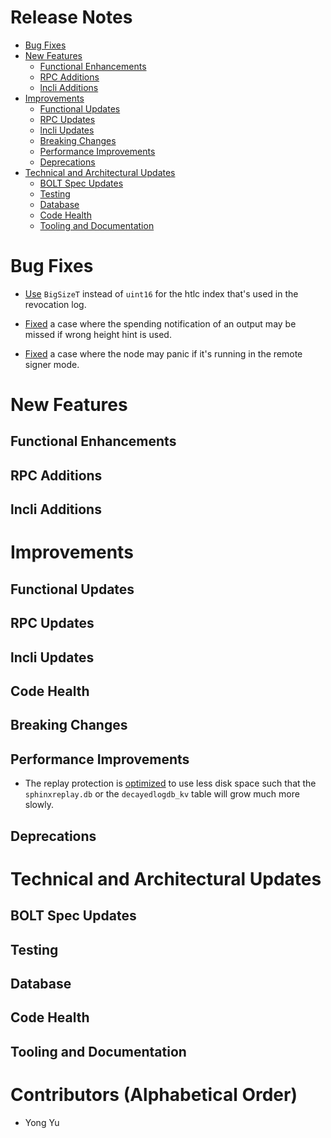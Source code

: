 # Release Notes
- [Bug Fixes](#bug-fixes)
- [New Features](#new-features)
    - [Functional Enhancements](#functional-enhancements)
    - [RPC Additions](#rpc-additions)
    - [lncli Additions](#lncli-additions)
- [Improvements](#improvements)
    - [Functional Updates](#functional-updates)
    - [RPC Updates](#rpc-updates)
    - [lncli Updates](#lncli-updates)
    - [Breaking Changes](#breaking-changes)
    - [Performance Improvements](#performance-improvements)
    - [Deprecations](#deprecations)
- [Technical and Architectural Updates](#technical-and-architectural-updates)
    - [BOLT Spec Updates](#bolt-spec-updates)
    - [Testing](#testing)
    - [Database](#database)
    - [Code Health](#code-health)
    - [Tooling and Documentation](#tooling-and-documentation)

# Bug Fixes

- [Use](https://github.com/lightningnetwork/lnd/pull/9889) `BigSizeT` instead of
  `uint16` for the htlc index that's used in the revocation log.

- [Fixed](https://github.com/lightningnetwork/lnd/pull/9921) a case where the
  spending notification of an output may be missed if wrong height hint is used.

- [Fixed](https://github.com/lightningnetwork/lnd/pull/9962) a case where the
  node may panic if it's running in the remote signer mode.

# New Features

## Functional Enhancements

## RPC Additions

## lncli Additions

# Improvements

## Functional Updates

## RPC Updates

## lncli Updates

## Code Health

## Breaking Changes

## Performance Improvements

- The replay protection is
[optimized](https://github.com/lightningnetwork/lnd/pull/9929) to use less disk
space such that the `sphinxreplay.db` or the `decayedlogdb_kv` table will grow
much more slowly.

## Deprecations

# Technical and Architectural Updates

## BOLT Spec Updates

## Testing

## Database

## Code Health

## Tooling and Documentation

# Contributors (Alphabetical Order)

* Yong Yu
